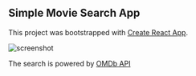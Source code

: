 ## Simple Movie Search App

This project was bootstrapped with [Create React App](https://github.com/facebook/create-react-app).

![screenshot](https://i.imgur.com/ih4E67F.png)

The search is powered by [OMDb API](http://www.omdbapi.com/)